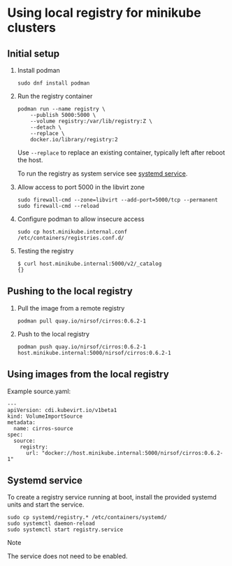 # Using local registry for minikube clusters

## Initial setup

1. Install podman

   ```
   sudo dnf install podman
   ```

1. Run the registry container

   ```
   podman run --name registry \
       --publish 5000:5000 \
       --volume registry:/var/lib/registry:Z \
       --detach \
       --replace \
       docker.io/library/registry:2
   ```

   Use `--replace` to replace an existing container, typically left
   after reboot the host.

   To run the registry as system service see
   [systemd service](#systemd-service).

1. Allow access to port 5000 in the libvirt zone

   ```
   sudo firewall-cmd --zone=libvirt --add-port=5000/tcp --permanent
   sudo firewall-cmd --reload
   ```

1. Configure podman to allow insecure access

   ```
   sudo cp host.minikube.internal.conf /etc/containers/registries.conf.d/
   ```

1. Testing the registry

   ```
   $ curl host.minikube.internal:5000/v2/_catalog
   {}
   ```

## Pushing to the local registry

1. Pull the image from a remote registry

   ```
   podman pull quay.io/nirsof/cirros:0.6.2-1
   ```

1. Push to the local registry

   ```
   podman push quay.io/nirsof/cirros:0.6.2-1 host.minikube.internal:5000/nirsof/cirros:0.6.2-1
   ```

## Using images from the local registry

Example source.yaml:

```
---
apiVersion: cdi.kubevirt.io/v1beta1
kind: VolumeImportSource
metadata:
  name: cirros-source
spec:
  source:
    registry:
      url: "docker://host.minikube.internal:5000/nirsof/cirros:0.6.2-1"
```

## Systemd service

To create a registry service running at boot, install the provided
systemd units and start the service.

```
sudo cp systemd/registry.* /etc/containers/systemd/
sudo systemctl daemon-reload
sudo systemctl start registry.service
```

> [!NOTE]
> The service does not need to be enabled.
